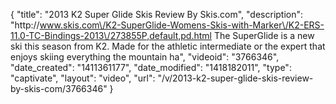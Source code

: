 {
    "title": "2013 K2 Super Glide Skis Review By Skis.com",
    "description": "http:\/\/www.skis.com\/K2-SuperGlide-Womens-Skis-with-Marker\/K2-ERS-11.0-TC-Bindings-2013\/273855P,default,pd.html  The SuperGlide is a new ski this season from K2. Made for the athletic intermediate or the expert that enjoys skiing everything the mountain ha",
    "videoid": "3766346",
    "date_created": "1411361177",
    "date_modified": "1418182011",
    "type": "captivate",
    "layout": "video",
    "url": "\/v\/2013-k2-super-glide-skis-review-by-skis-com\/3766346"
}